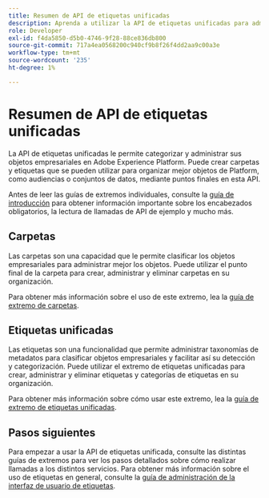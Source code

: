 ```yaml
---
title: Resumen de API de etiquetas unificadas
description: Aprenda a utilizar la API de etiquetas unificadas para administrar las etiquetas y carpetas unificadas en Adobe Experience Platform.
role: Developer
exl-id: f4da5850-d5b0-4746-9f28-88ce836db800
source-git-commit: 717a4ea0568200c940cf9b8f26f4dd2aa9c00a3e
workflow-type: tm+mt
source-wordcount: '235'
ht-degree: 1%

---
```


# Resumen de API de etiquetas unificadas

La API de etiquetas unificadas le permite categorizar y administrar sus objetos empresariales en Adobe Experience Platform. Puede crear carpetas y etiquetas que se pueden utilizar para organizar mejor objetos de Platform, como audiencias o conjuntos de datos, mediante puntos finales en esta API.

Antes de leer las guías de extremos individuales, consulte la [guía de introducción](./getting-started.md) para obtener información importante sobre los encabezados obligatorios, la lectura de llamadas de API de ejemplo y mucho más.

## Carpetas

Las carpetas son una capacidad que le permite clasificar los objetos empresariales para administrar mejor los objetos. Puede utilizar el punto final de la carpeta para crear, administrar y eliminar carpetas en su organización.

Para obtener más información sobre el uso de este extremo, lea la [guía de extremo de carpetas](./folders.md).

## Etiquetas unificadas

Las etiquetas son una funcionalidad que permite administrar taxonomías de metadatos para clasificar objetos empresariales y facilitar así su detección y categorización. Puede utilizar el extremo de etiquetas unificadas para crear, administrar y eliminar etiquetas y categorías de etiquetas en su organización.

Para obtener más información sobre cómo usar este extremo, lea la [guía de extremo de etiquetas unificadas](./tags.md).

## Pasos siguientes

Para empezar a usar la API de etiquetas unificada, consulte las distintas guías de extremos para ver los pasos detallados sobre cómo realizar llamadas a los distintos servicios. Para obtener más información sobre el uso de etiquetas en general, consulte la [guía de administración de la interfaz de usuario de etiquetas](../ui/managing-tags.md).
